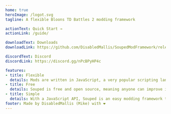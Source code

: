 ```yaml
---
home: true
heroImage: /logot.svg
tagline: A flexible Bloons TD Battles 2 modding framework

actionText: Quick Start →
actionLink: /guide/

downloadText: Downloads
downloadLink: https://github.com/DisabledMallis/SoupedModFramework/releases

discordText: Discord
discordLink: https://discord.gg/nPcBPyHP4c

features:
- title: Flexible
  details: Mods are written in JavaScript, a very popular scripting language that perfectly suits the needs of mod developers
- title: Free
  details: Souped is free and open source, meaning anyone can improve it & keep it up to date
- title: Simple
  details: With a JavaScript API, Souped is an easy modding framework to learn and create mods with
footer: Made by DisabledMallis (Mike) with ❤️
---
```

